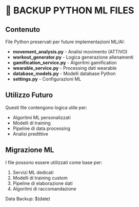 # 🐍 BACKUP PYTHON ML FILES

## Contenuto
File Python preservati per future implementazioni ML/AI:

- **movement_analysis.py** - Analisi movimento (ATTIVO)
- **workout_generator.py** - Logica generazione allenamenti
- **gamification_service.py** - Algoritmi gamification
- **wearable_service.py** - Processing dati wearable
- **database_models.py** - Modelli database Python
- **settings.py** - Configurazioni ML

## Utilizzo Futuro
Questi file contengono logica utile per:
- Algoritmi ML personalizzati
- Modelli di training
- Pipeline di data processing
- Analisi predittive

## Migrazione ML
I file possono essere utilizzati come base per:
1. Servizi ML dedicati
2. Modelli di training custom
3. Pipeline di elaborazione dati
4. Algoritmi di raccomandazione

Data Backup: $(date)
